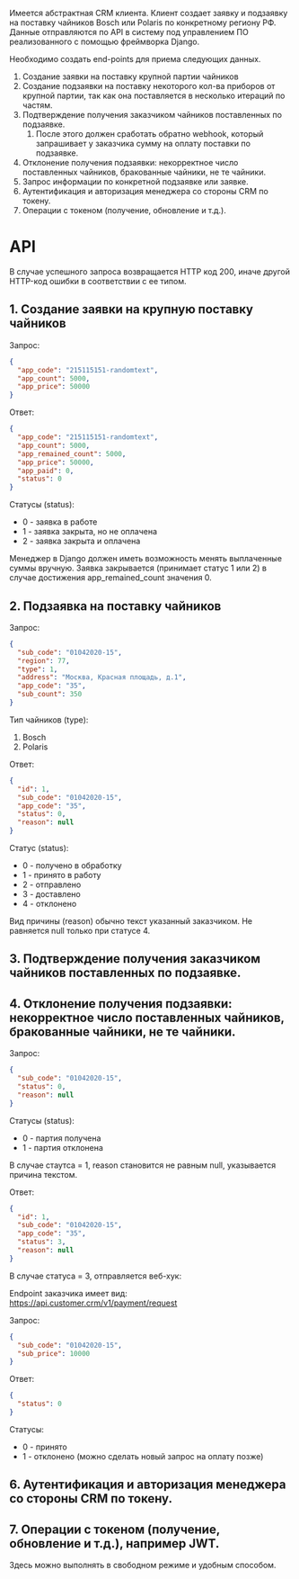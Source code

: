 Имеется абстрактная CRM клиента. Клиент создает заявку и подзаявку на поставку чайников Bosch или Polaris по конкретному региону РФ. Данные отправляются по API в систему под управлением ПО реализованного с помощью фреймворка Django.

Необходимо создать end-points для приема следующих данных.

1. Создание заявки на поставку крупной партии чайников
2. Создание подзаявки на поставку некоторого кол-ва приборов от крупной партии, так как она поставляется в несколько итераций по частям.
3. Подтверждение получения заказчиком чайников поставленных по подзаявке.
      1. После этого должен сработать обратно webhook, который запрашивает у заказчика сумму на оплату поставки по подзаявке.
4. Отклонение получения подзаявки: некорректное число поставленных чайников, бракованные чайники, не те чайники.
5. Запрос информации по конкретной подзаявке или заявке.
6. Аутентификация и авторизация менеджера со стороны CRM по токену.
7. Операции с токеном (получение, обновление и т.д.).

# API

В случае успешного запроса возвращается HTTP код 200, иначе другой HTTP-код ошибки в соответствии с ее типом. 


## 1. Создание заявки на крупную поставку чайников
Запрос:
```json
{
  "app_code": "215115151-randomtext",
  "app_count": 5000,
  "app_price": 50000
}
```
Ответ:
```json
{
  "app_code": "215115151-randomtext",
  "app_count": 5000,
  "app_remained_count": 5000,
  "app_price": 50000,
  "app_paid": 0,
  "status": 0
}
```

Статусы (status):
* 0 - заявка в работе
* 1 - заявка закрыта, но не оплачена
* 2 - заявка закрыта и оплачена

Менеджер в Django должен иметь возможность менять выплаченные суммы вручную.
Заявка закрывается (принимает статус 1 или 2) в случае достижения app_remained_count значения 0.

## 2. Подзаявка на поставку чайников
Запрос:
```json
{
  "sub_code": "01042020-15",
  "region": 77,
  "type": 1,
  "address": "Москва, Красная площадь, д.1",
  "app_code": "35",
  "sub_count": 350
}
```
Тип чайников (type):
1. Bosch
2. Polaris

Ответ:
```json
{
  "id": 1,
  "sub_code": "01042020-15",
  "app_code": "35",
  "status": 0,
  "reason": null
}
```
Статус (status):
* 0 - получено в обработку
* 1 - принято в работу 
* 2 - отправлено
* 3 - доставлено
* 4 - отклонено

Вид причины (reason) обычно текст указанный заказчиком. Не равняется null только при статусе 4.

## 3. Подтверждение получения заказчиком чайников поставленных по подзаявке.
## 4. Отклонение получения подзаявки: некорректное число поставленных чайников, бракованные чайники, не те чайники.

Запрос:
```json
{
  "sub_code": "01042020-15",
  "status": 0,
  "reason": null
}
```
Статусы (status):
* 0 - партия получена
* 1 - партия отклонена

В случае стаутса = 1, reason становится не равным null, указывается причина текстом.


Ответ:
```json
{
  "id": 1,
  "sub_code": "01042020-15",
  "app_code": "35",
  "status": 3,
  "reason": null
}
```

В случае статуса = 3, отправляется веб-хук:

Endpoint заказчика имеет вид: https://api.customer.crm/v1/payment/request

Запрос:
```json
{
  "sub_code": "01042020-15",
  "sub_price": 10000
}
```
Ответ:
```json
{
  "status": 0
}
```

Статусы:
* 0 - принято
* 1 - отклонено (можно сделать новый запрос на оплату позже)

## 6. Аутентификация и авторизация менеджера со стороны CRM по токену.
## 7. Операции с токеном (получение, обновление и т.д.), например JWT.

Здесь можно выполнять в свободном режиме и удобным способом.

